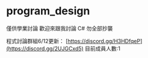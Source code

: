 # program_design
僅供學業討論
歡迎來跟我討論 C#
勿全部抄襲

程式討論群組6/12更新： 
[https://discord.gg/H3HDfqeP](https://discord.gg/2UJGCxd5)
目前成員人數:1
